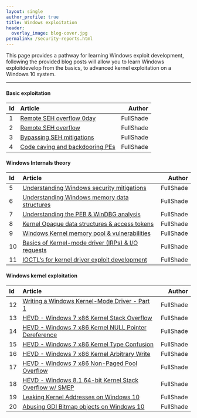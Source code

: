 ```yaml
---
layout: single
author_profile: true
title: Windows exploitation
header:
  overlay_image: blog-cover.jpg
permalink: /security-reports.html
---
```


This page provides a pathway for learning Windows exploit development, following the provided blog posts will allow you to learn Windows exploitdevelop from the basics, to advanced kernel exploitation on a Windows 10 system.

----

#### Basic exploitation

| Id | Article | Author  |
|:---|:--------|--------:|
| 1 | [Remote SEH overflow 0day](https://fullpwnops.com/CVE-2019-16724-Remote-Unauthenticated-SEH-overflow/) | FullShade |
| 2 | [Remote SEH overflow](https://fullpwnops.com/CVE-2019-17181-intrasrv-writeup/) | FullShade |
| 3 | [Bypassing SEH mitigations](https://fullpwnops.com/nullbytebypass/) | FullShade |
| 4 | [Code caving and backdooring PEs](https://fullpwnops.com/code-caving/) | FullShade |

#### Windows Internals theory 

| Id | Article | Author  |
|:---|:--------|--------:|
| 5 | [Understanding Windows security mitigations](https://fullpwnops.com/Understanding-Exploit-mitigations/) | FullShade |
| 6 | [Understanding Windows memory data structures](https://fullpwnops.com/Stack-heaps-memory/) | FullShade |
| 7 | [Understanding the PEB & WinDBG analysis](https://fullpwnops.com/PEB-analysis-exploitation/) | FullShade |
| 8 | [Kernel Opaque data structures & access tokens](https://fullpwnops.com/token-manipulation-privs/) | FullShade |
| 9 | [Windows Kernel memory pool & vulnerabilities](https://fullpwnops.com/Windows-pool-and-vulns/) | FullShade |
| 10 | [Basics of Kernel-mode driver (IRPs) & I/O requests](https://fullpwnops.com/io-requests-basics/) | FullShade |
| 11 | [IOCTL’s for kernel driver exploit development](https://fullpwnops.com/IOCTL-kernel-drivers/) | FullShade |

#### Windows kernel exploitation

| Id | Article | Author  |
|:---|:--------|--------:|
| 12 | [Writing a Windows Kernel-Mode Driver - Part 1](https://fullpwnops.com/kernel-driver1/) | FullShade |
| 13 | [HEVD - Windows 7 x86 Kernel Stack Overflow](https://fullpwnops.com/HEVD-kernel-overflow/) | FullShade |
| 14 | [HEVD - Windows 7 x86 Kernel NULL Pointer Dereference](https://fullpwnops.com/HEVD_null-pointer/) | FullShade |
| 15 | [HEVD - Windows 7 x86 Kernel Type Confusion](https://fullpwnops.com/HEVD-typeconfusion/) | FullShade |
| 16 | [HEVD - Windows 7 x86 Kernel Arbitrary Write](https://fullpwnops.com/HEVD-arbitraryoverwrite/) | FullShade |
| 17 | [HEVD - Windows 7 x86 Non-Paged Pool Overflow](https://fullpwnops.com/HEVD-pool-overflow/) | FullShade |
| 18 | [HEVD - Windows 8.1 64-bit Kernel Stack Overflow w/ SMEP](https://fullpwnops.com/HEVD-stack-smep/) | FullShade |
| 19 | [Leaking Kernel Addresses on Windows 10](https://fullpwnops.com/Windows-10-kaslr-infoleak/) | FullShade |
| 20 | [Abusing GDI Bitmap objects on Windows 10](https://fullpwnops.com/gdi-exploitation/) | FullShade |


